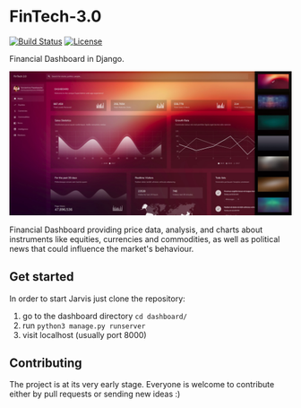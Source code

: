 # FinTech-3.0

[![Build Status](https://travis-ci.org/KonstantinosTsivis/FinTech-3.0.svg?branch=master)](https://travis-ci.org/KonstantinosTsivis/FinTech-3.0)
[![License](http://img.shields.io/:license-mit-blue.svg)](http://octopress.mit-license.org)

Financial Dashboard in Django. 

![FinTech 3.0](homepage.jpg)

Financial Dashboard providing price data, analysis, and charts about instruments like equities, currencies and commodities, as well as political news that could influence the market's behaviour. 

## Get started
In order to start Jarvis just clone the repository:
1. go to the dashboard directory `cd dashboard/`
2. run `python3 manage.py runserver`
3. visit localhost (usually port 8000)

## Contributing 
The project is at its very early stage.
Everyone is welcome to contribute either by pull requests or sending new ideas :)
